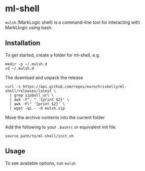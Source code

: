 # ml-shell

`mulsh` (MarkLogic shell) is a command-line tool for interacting with MarkLlogic using bash.

## Installation

To get started, create a folder for ml-shell, e.g.
```
mkdir -p ~/.mulsh.d
cd ~/.mulsh.d
```

The download and unpack the release
```
curl -s https://api.github.com/repos/eurochriskelly/ml-shell/releases/latest \
  | grep zipball_url \
  | awk -F": " '{print $2}' \
  | awk -F\" '{print $2}' \
  | wget -qi - -O mulsh.zip
```

Move the archive contents into the current folder

Add the following to your `.bashrc` or equivalent init file.

`source path/to/ml-shell/init.sh`

## Usage

To see available options, run `mulsh`
